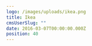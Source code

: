 ```yaml
---
logo: /images/uploads/ikea.png
title: Ikea
cmsUserSlug: ""
date: 2016-03-07T00:00:00.000Z
position: 40
---
```


